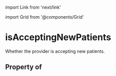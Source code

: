 import Link from 'next/link'
  
import Grid from '@components/Grid'

# isAcceptingNewPatients

Whether the provider is accepting new patients.

## Property of



